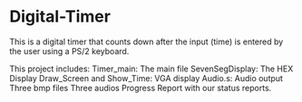 # Digital-Timer
This is a digital timer that counts down after the input (time) is entered by the user using a PS/2 keyboard. 

This project includes: 
Timer_main: The main file
SevenSegDisplay: The HEX Display
Draw_Screen and Show_Time: VGA display
Audio.s: Audio output
Three bmp files
Three audios
Progress Report with our status reports.
